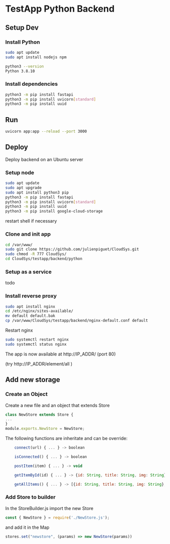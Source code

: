# TestApp Python Backend

## Setup Dev

### Install Python
```Bash
sudo apt update
sudo apt install nodejs npm

python3 --version
Python 3.8.10
```

### Install dependencies
```Bash
python3 -m pip install fastapi
python3 -m pip install uvicorn[standard]
python3 -m pip install uuid
```

## Run

```Bash
uvicorn app:app --reload --port 3000
```

## Deploy
Deploy backend on an Ubuntu server

### Setup node
```Bash
sudo apt update
sudo apt upgrade
sudo apt install python3 pip
python3 -m pip install fastapi
python3 -m pip install uvicorn[standard]
python3 -m pip install uuid
python3 -m pip install google-cloud-storage
```
restart shell if necessary

### Clone and init app
```Bash
cd /var/www/
sudo git clone https://github.com/julienpiguet/CloudSys.git
sudo chmod -R 777 CloudSys/
cd CloudSys/testapp/backend/python
```
### Setup as a service

todo

### Install reverse proxy

```Bash
sudo apt install nginx
cd /etc/nginx/sites-available/
mv default default.bak
cp /var/www/CloudSys/testapp/backend/nginx-default.conf default
```

Restart nginx
```Bash
sudo systemctl restart nginx
sudo systemctl status nginx
```
The app is now available at http://IP_ADDR/ (port 80)

(try http://IP_ADDR/element/all )

## Add new storage

### Create an Object
Create a new file and an object that extends Store
```Javascript
class NewStore extends Store {
...
}
module.exports.NewStore = NewStore;
```

The following functions are inheritate and can be override:
```Javascript
    connect(url) { ... } -> boolean

    isConnected() { ... } -> boolean

    postItem(item) { ... } -> void

    getItemById(id) { ... } -> {id: String, title: String, img: String}

    getAllItems() { ... } -> [{id: String, title: String, img: String},...]
```

### Add Store to builder
In the StoreBuilder.js import the new Store
```Javascript
const { NewStore } = require('./NewStore.js');
```
and add it in the Map
```Javascript
stores.set("newstore", (params) => new NewStore(params))
```